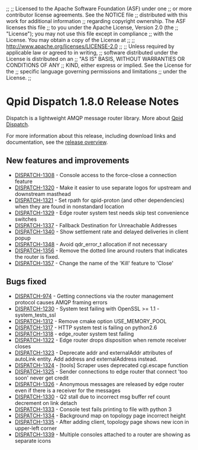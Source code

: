 ;;
;; Licensed to the Apache Software Foundation (ASF) under one
;; or more contributor license agreements.  See the NOTICE file
;; distributed with this work for additional information
;; regarding copyright ownership.  The ASF licenses this file
;; to you under the Apache License, Version 2.0 (the
;; "License"); you may not use this file except in compliance
;; with the License.  You may obtain a copy of the License at
;; 
;;   http://www.apache.org/licenses/LICENSE-2.0
;; 
;; Unless required by applicable law or agreed to in writing,
;; software distributed under the License is distributed on an
;; "AS IS" BASIS, WITHOUT WARRANTIES OR CONDITIONS OF ANY
;; KIND, either express or implied.  See the License for the
;; specific language governing permissions and limitations
;; under the License.
;;

# Qpid Dispatch 1.8.0 Release Notes

Dispatch is a lightweight AMQP message router library. More about
[Qpid
Dispatch]({{site_url}}/components/dispatch-router/index.html).

For more information about this release, including download links and
documentation, see the [release overview](index.html).


## New features and improvements

 - [DISPATCH-1308](https://issues.apache.org/jira/browse/DISPATCH-1308) - Console access to the force-close a connection feature
 - [DISPATCH-1320](https://issues.apache.org/jira/browse/DISPATCH-1320) - Make it easier to use separate logos for upstream and downstream masthead
 - [DISPATCH-1321](https://issues.apache.org/jira/browse/DISPATCH-1321) - Set rpath for qpid-proton (and other dependencies) when they are found in nonstandard location
 - [DISPATCH-1329](https://issues.apache.org/jira/browse/DISPATCH-1329) - Edge router system test needs skip test convenience switches
 - [DISPATCH-1337](https://issues.apache.org/jira/browse/DISPATCH-1337) - Fallback Destination for Unreachable Addresses
 - [DISPATCH-1340](https://issues.apache.org/jira/browse/DISPATCH-1340) - Show settlement rate and delayed deliveries in client popup
 - [DISPATCH-1348](https://issues.apache.org/jira/browse/DISPATCH-1348) - Avoid qdr_error_t allocation if not necessary
 - [DISPATCH-1356](https://issues.apache.org/jira/browse/DISPATCH-1356) - Remove the dotted line around routers that indicates the router is fixed.
 - [DISPATCH-1357](https://issues.apache.org/jira/browse/DISPATCH-1357) - Change the name of the 'Kill' feature to 'Close'

## Bugs fixed

 - [DISPATCH-974](https://issues.apache.org/jira/browse/DISPATCH-974) - Getting connections via the router management protocol causes AMQP framing errors
 - [DISPATCH-1230](https://issues.apache.org/jira/browse/DISPATCH-1230) - System test failing with OpenSSL &gt;= 1.1 - system_tests_ssl
 - [DISPATCH-1312](https://issues.apache.org/jira/browse/DISPATCH-1312) - Remove cmake option USE_MEMORY_POOL
 - [DISPATCH-1317](https://issues.apache.org/jira/browse/DISPATCH-1317) - HTTP system test is failing on python2.6
 - [DISPATCH-1318](https://issues.apache.org/jira/browse/DISPATCH-1318) - edge_router system test failing 
 - [DISPATCH-1322](https://issues.apache.org/jira/browse/DISPATCH-1322) - Edge router drops disposition when remote receiver closes
 - [DISPATCH-1323](https://issues.apache.org/jira/browse/DISPATCH-1323) - Deprecate addr and externalAddr attributes of autoLink entity. Add address and externalAddress instead.
 - [DISPATCH-1324](https://issues.apache.org/jira/browse/DISPATCH-1324) - [tools] Scraper uses deprecated cgi.escape function
 - [DISPATCH-1325](https://issues.apache.org/jira/browse/DISPATCH-1325) - Sender connections to edge router that connect 'too soon' never get credit
 - [DISPATCH-1326](https://issues.apache.org/jira/browse/DISPATCH-1326) - Anonymous messages are released by edge router even if there is a receiver for the messages
 - [DISPATCH-1330](https://issues.apache.org/jira/browse/DISPATCH-1330) - Q2 stall due to incorrect msg buffer ref count decrement on link detach
 - [DISPATCH-1333](https://issues.apache.org/jira/browse/DISPATCH-1333) - Console test fails printing to file with python 3
 - [DISPATCH-1334](https://issues.apache.org/jira/browse/DISPATCH-1334) - Background map on topology page incorrect height
 - [DISPATCH-1335](https://issues.apache.org/jira/browse/DISPATCH-1335) - After adding client, topology page shows new icon in upper-left corner
 - [DISPATCH-1339](https://issues.apache.org/jira/browse/DISPATCH-1339) - Multiple consoles attached to a router are showing as separate icons